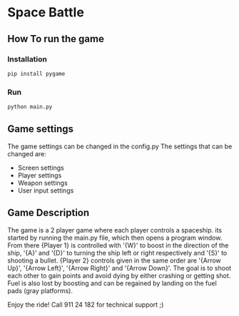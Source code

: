 
# Space Battle

## How To run the game

### Installation
```bash
pip install pygame
```

### Run
```bash
python main.py
```

## Game settings

The game settings can be changed in the config.py
The settings that can be changed are:
- Screen settings
- Player settings
- Weapon settings
- User input settings


## Game Description

The game is a 2 player game where each player controls a spaceship. its started by running the main.py file, which then opens a program window. 
From there {Player 1} is controlled with '{W}' to boost in the direction of the ship,
'{A}' and '{D}' to turning the ship left or right respectively and '{S}' to shooting a bullet.
{Player 2} controls given in the same order are '{Arrow Up}', '{Arrow Left}', '{Arrow Right}' and '{Arrow Down}'.
The goal is to shoot each other to gain points and avoid dying by either crashing or getting shot.
Fuel is also lost by boosting and can be regained by landing on the fuel pads (gray platforms).

Enjoy the ride!
Call 911 24 182 for technical support ;)